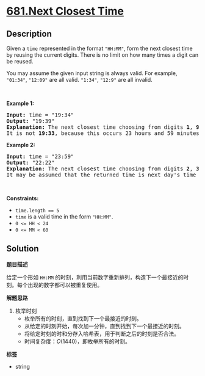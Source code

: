 # [681.Next Closest Time](https://leetcode.com/problems/next-closest-time/description/)

## Description

<p>Given a <code>time</code> represented in the format <code>&quot;HH:MM&quot;</code>, form the next closest time by reusing the current digits. There is no limit on how many times a digit can be reused.</p>

<p>You may assume the given input string is always valid. For example, <code>&quot;01:34&quot;</code>, <code>&quot;12:09&quot;</code> are all valid. <code>&quot;1:34&quot;</code>, <code>&quot;12:9&quot;</code> are all invalid.</p>

<p>&nbsp;</p>
<p><strong class="example">Example 1:</strong></p>

<pre>
<strong>Input:</strong> time = &quot;19:34&quot;
<strong>Output:</strong> &quot;19:39&quot;
<strong>Explanation:</strong> The next closest time choosing from digits <strong>1</strong>, <strong>9</strong>, <strong>3</strong>, <strong>4</strong>, is <strong>19:39</strong>, which occurs 5 minutes later.
It is not <strong>19:33</strong>, because this occurs 23 hours and 59 minutes later.
</pre>

<p><strong class="example">Example 2:</strong></p>

<pre>
<strong>Input:</strong> time = &quot;23:59&quot;
<strong>Output:</strong> &quot;22:22&quot;
<strong>Explanation:</strong> The next closest time choosing from digits <strong>2</strong>, <strong>3</strong>, <strong>5</strong>, <strong>9</strong>, is <strong>22:22</strong>.
It may be assumed that the returned time is next day&#39;s time since it is smaller than the input time numerically.
</pre>

<p>&nbsp;</p>
<p><strong>Constraints:</strong></p>

<ul>
  <li><code>time.length == 5</code></li>
  <li><code>time</code> is a valid time in the form <code>&quot;HH:MM&quot;</code>.</li>
  <li><code>0 &lt;= HH &lt; 24</code></li>
  <li><code>0 &lt;= MM &lt; 60</code></li>
</ul>

## Solution

**题目描述**

给定一个形如 `HH:MM` 的时刻，利用当前数字重新排列，构造下一个最接近的时刻。每个出现的数字都可以被重复使用。

**解题思路**

1. 枚举时刻
   - 枚举所有的时刻，直到找到下一个最接近的时刻。
   - 从给定的时刻开始，每次加一分钟，直到找到下一个最接近的时刻。
   - 将给定时刻的时和分存入哈希表，用于判断之后的时刻是否合法。
   - 时间复杂度：$O(1440)$，即枚举所有的时刻。

**标签**

- string
